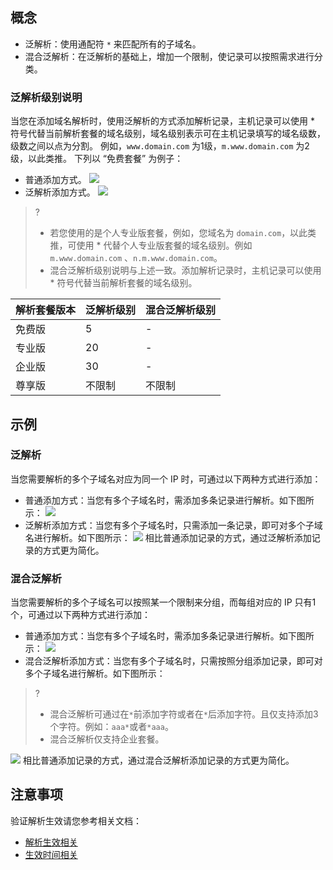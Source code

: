 ## 概念
- 泛解析：使用通配符 `*` 来匹配所有的子域名。
- 混合泛解析：在泛解析的基础上，增加一个限制，使记录可以按照需求进行分类。

### 泛解析级别说明
当您在添加域名解析时，使用泛解析的方式添加解析记录，主机记录可以使用 \* 符号代替当前解析套餐的域名级别，域名级别表示可在主机记录填写的域名级数，级数之间以点为分割。
例如，`www.domain.com` 为1级，`m.www.domain.com` 为2级，以此类推。
下列以 “免费套餐” 为例子：
- 普通添加方式。
![](https://main.qcloudimg.com/raw/52f93cc2300043b316afb818393a154e.png)
- 泛解析添加方式。
![](https://main.qcloudimg.com/raw/5d1cfdcebc8ae3746aa842f1fddfbe17.png)

>?
>- 若您使用的是个人专业版套餐，例如，您域名为 `domain.com`，以此类推，可使用 \* 代替个人专业版套餐的域名级别。例如 `m.www.domain.com` 、`n.m.www.domain.com`。
>- 混合泛解析级别说明与上述一致。添加解析记录时，主机记录可以使用 \* 符号代替当前解析套餐的域名级别。

|解析套餐版本 | 泛解析级别 | 混合泛解析级别
|---|---|---|
| 免费版 | 5 |- |
| 专业版| 20 | - |
| 企业版| 30 | - |
| 尊享版| 不限制 | 不限制 |

## 示例

### 泛解析

当您需要解析的多个子域名对应为同一个 IP 时，可通过以下两种方式进行添加：
  - 普通添加方式：当您有多个子域名时，需添加多条记录进行解析。如下图所示：
![](https://main.qcloudimg.com/raw/1c733d5f2b96163ffcd6d1ce8a0817fb.png)
  - 泛解析添加方式：当您有多个子域名时，只需添加一条记录，即可对多个子域名进行解析。如下图所示：
![](https://main.qcloudimg.com/raw/b8990e143e5fac8a532b6414a928a246.png)
相比普通添加记录的方式，通过泛解析添加记录的方式更为简化。

### 混合泛解析

当您需要解析的多个子域名可以按照某一个限制来分组，而每组对应的 IP 只有1个，可通过以下两种方式进行添加：
  - 普通添加方式：当您有多个子域名时，需添加多条记录进行解析。如下图所示：
![](https://main.qcloudimg.com/raw/47713985fa1be2c9881deceea79ebbf5.png) 
  - 混合泛解析添加方式：当您有多个子域名时，只需按照分组添加记录，即可对多个子域名进行解析。如下图所示：
>?
>- 混合泛解析可通过在`*`前添加字符或者在`*`后添加字符。且仅支持添加3个字符。例如：`aaa*`或者`*aaa`。
>- 混合泛解析仅支持企业套餐。
>
![](https://main.qcloudimg.com/raw/732abcdde824d136e12ec9aa2810f520.png)
相比普通添加记录的方式，通过混合泛解析添加记录的方式更为简化。

## 注意事项
验证解析生效请您参考相关文档：
- [解析生效相关](https://cloud.tencent.com/document/product/302/30597)
- [生效时间相关](https://cloud.tencent.com/document/product/302/12076)



